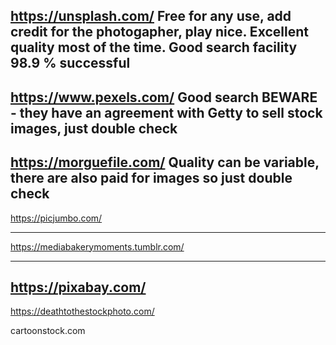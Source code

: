 https://unsplash.com/
Free for any use, add credit for the photogapher, play nice.
Excellent quality most of the time.
Good search facility 98.9 % successful
----------------------------------------------------------------
https://www.pexels.com/
Good search 
BEWARE - they have an agreement with Getty to sell stock images, just double check
----------------------------------------------------------------
https://morguefile.com/
Quality can be variable, there are also paid for images so just double check
----------------------------------------------------------------
https://picjumbo.com/

----------------------------------------------------------------
https://mediabakerymoments.tumblr.com/

----------------------------------------------------------------
https://pixabay.com/
----------------------------------------------------------------
https://deathtothestockphoto.com/

cartoonstock.com